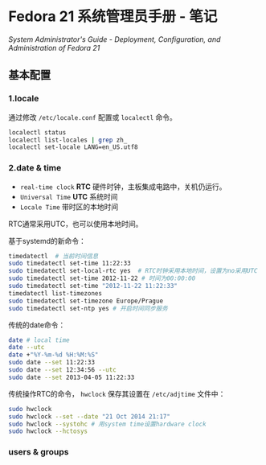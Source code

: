 # Fedora 21 系统管理员手册 - 笔记

*System Administrator's Guide*
*- Deployment, Configuration, and Administration of Fedora 21*


## 基本配置

### 1.locale

通过修改 `/etc/locale.conf` 配置或 `localectl` 命令。

``````bash
localectl status
localectl list-locales | grep zh_
localectl set-locale LANG=en_US.utf8
``````

### 2.date & time

* `real-time clock` __RTC__ 硬件时钟，主板集成电路中，关机仍运行。
* `Universal Time` __UTC__ 系统时间
* `Locale Time` 带时区的本地时间

RTC通常采用UTC，也可以使用本地时间。

基于systemd的新命令：

``````bash
timedatectl  # 当前时间信息
sudo timedatectl set-time 11:22:33
sudo timedatectl set-local-rtc yes  # RTC时钟采用本地时间，设置为no采用UTC
sudo timedatectl set-time 2012-11-22 # 时间为00:00:00
sudo timedatectl set-time "2012-11-22 11:22:33"
timedatectl list-timezones
sudo timedatectl set-timezone Europe/Prague
sudo timedatectl set-ntp yes # 开启时间同步服务
``````

传统的date命令：

``````bash
date # local time
date --utc
date +"%Y-%m-%d %H:%M:%S"
sudo date --set 11:22:33
sudo date --set 12:34:56 --utc
sudo date --set 2013-04-05 11:22:33
``````

传统操作RTC的命令，
`hwclock` 保存其设置在 `/etc/adjtime` 文件中：

``````bash
sudo hwclock
sudo hwclock --set --date "21 Oct 2014 21:17"
sudo hwclock --systohc # 用system time设置hardware clock
sudo hwclock --hctosys
``````

### users & groups
